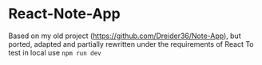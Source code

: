 # React-Note-App

Based on my old project (https://github.com/Dreider36/Note-App), but ported, adapted and partially rewritten under the requirements of React
To test in local use `npm run dev`

